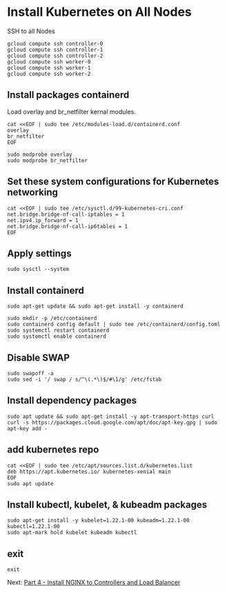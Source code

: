 # Install Kubernetes on All Nodes
SSH to all Nodes
```
gcloud compute ssh controller-0
gcloud compute ssh controller-1
gcloud compute ssh controller-2
gcloud compute ssh worker-0
gcloud compute ssh worker-1
gcloud compute ssh worker-2
```

## Install packages containerd
Load overlay and br_netfilter kernal modules.
```
cat <<EOF | sudo tee /etc/modules-load.d/containerd.conf 
overlay 
br_netfilter 
EOF

sudo modprobe overlay 
sudo modprobe br_netfilter
```

## Set these system configurations for Kubernetes networking
```
cat <<EOF | sudo tee /etc/sysctl.d/99-kubernetes-cri.conf 
net.bridge.bridge-nf-call-iptables = 1 
net.ipv4.ip_forward = 1 
net.bridge.bridge-nf-call-ip6tables = 1 
EOF
```

## Apply settings
```
sudo sysctl --system
```

## Install containerd
```
sudo apt-get update && sudo apt-get install -y containerd

sudo mkdir -p /etc/containerd
sudo containerd config default | sudo tee /etc/containerd/config.toml
sudo systemctl restart containerd
sudo systemctl enable containerd
```

## Disable SWAP
```
sudo swapoff -a
sudo sed -i '/ swap / s/^\(.*\)$/#\1/g' /etc/fstab
```

## Install dependency packages
```
sudo apt update && sudo apt-get install -y apt-transport-https curl
curl -s https://packages.cloud.google.com/apt/doc/apt-key.gpg | sudo apt-key add -
```

## add kubernetes repo
```
cat <<EOF | sudo tee /etc/apt/sources.list.d/kubernetes.list
deb https://apt.kubernetes.io/ kubernetes-xenial main
EOF
sudo apt update
```

## Install kubectl, kubelet, & kubeadm packages
```
sudo apt-get install -y kubelet=1.22.1-00 kubeadm=1.22.1-00 kubectl=1.22.1-00
sudo apt-mark hold kubelet kubeadm kubectl
```

## exit
```
exit
```

Next: [Part 4 - Install NGINX to Controllers and Load Balancer](05-part-04.md)
